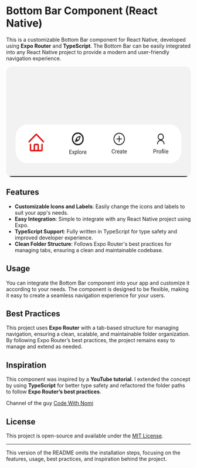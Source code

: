 # Bottom Bar Component (React Native)

This is a customizable Bottom Bar component for React Native, developed using **Expo Router** and **TypeScript**. The Bottom Bar can be easily integrated into any React Native project to provide a modern and user-friendly navigation experience.

<div style="display: flex; justify-content: center; align-items: center; margin-top:8px;">
   <img src="./design.jpg" alt="Alt text" height="300" style="border-radius: 15px;">
</div>

## Features

- **Customizable Icons and Labels**: Easily change the icons and labels to suit your app's needs.
- **Easy Integration**: Simple to integrate with any React Native project using Expo.
- **TypeScript Support**: Fully written in TypeScript for type safety and improved developer experience.
- **Clean Folder Structure**: Follows Expo Router's best practices for managing tabs, ensuring a clean and maintainable codebase.

## Usage

You can integrate the Bottom Bar component into your app and customize it according to your needs. The component is designed to be flexible, making it easy to create a seamless navigation experience for your users.

## Best Practices

This project uses **Expo Router** with a tab-based structure for managing navigation, ensuring a clean, scalable, and maintainable folder organization. By following Expo Router’s best practices, the project remains easy to manage and extend as needed.

## Inspiration

This component was inspired by a **YouTube tutorial**. I extended the concept by using **TypeScript** for better type safety and refactored the folder paths to follow **Expo Router’s best practices**.

Channel of the guy
[Code With Nomi](https://www.youtube.com/@codewithnomi)

## License

This project is open-source and available under the [MIT License](LICENSE).

---

This version of the README omits the installation steps, focusing on the features, usage, best practices, and inspiration behind the project.
